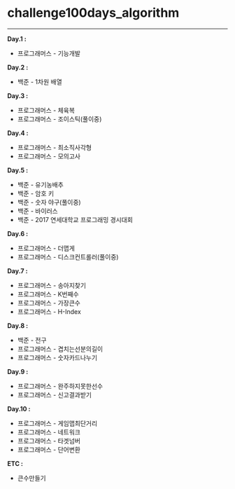 # challenge100days_algorithm

---

**Day.1 :**
+ 프로그래머스 - 기능개발<br/>

**Day.2 :**
+ 백준 - 1차원 배열<br/>

**Day.3 :**
+ 프로그래머스 - 체육복<br/> 
+ 프로그래머스 - 조이스틱(풀이중)<br/>

**Day.4 :**
+ 프로그래머스 - 최소직사각형<br/>
+ 프로그래머스 - 모의고사<br/>

**Day.5 :**
+ 백준 - 유기농배추<br/>
+ 백준 - 암호 키<br/>
+ 백준 - 숫자 야구(풀이중)<br/>
+ 백준 - 바이러스<br/>
+ 백준 - 2017 연세대학교 프로그래밍 경시대회<br/>

**Day.6 :**
+ 프로그래머스 - 더맵게<br/>
+ 프로그래머스 - 디스크컨트롤러(풀이중)<br/>

**Day.7 :**
+ 프로그래머스 - 송아지찾기<br/>
+ 프로그래머스 - K번째수<br/>
+ 프로그래머스 - 가장큰수<br/>
+ 프로그래머스 - H-Index<br/>

**Day.8 :**
+ 백준 - 전구<br/>
+ 프로그래머스 - 겹치는선분의길이<br/>
+ 프로그래머스 - 숫자카드나누기<br/>

**Day.9 :**
+ 프로그래머스 - 완주하지못한선수<br/>
+ 프로그래머스 - 신고결과받기<br/>

**Day.10 :**
+ 프로그래머스 - 게임맵최단거리<br/>
+ 프로그래머스 - 네트워크<br/>
+ 프로그래머스 - 타겟넘버<br/>
+ 프로그래머스 - 단어변환<br/>

**ETC :**
+ 큰수만들기
